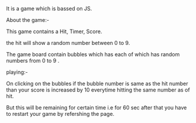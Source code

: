 It is a game which is bassed on JS.

About the game:-

This game contains a Hit, Timer, Score.

the hit will show a random number between 0 to 9.

The game board contain bubbles which has each of which has random numbers from 0 to 9 .

playing:-

On clicking on the bubbles if the bubble number is same as the hit number than your score is increased by 10 everytime hitting the same number as of hit.

But this will be remaining for certain time i.e for 60 sec after that you have to restart your game by refershing the page. 
